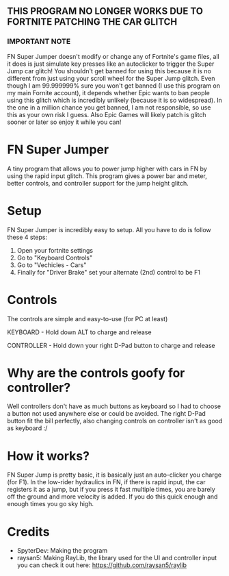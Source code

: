 ## THIS PROGRAM NO LONGER WORKS DUE TO FORTNITE PATCHING THE CAR GLITCH

### IMPORTANT NOTE
FN Super Jumper doesn't modify or change any of Fortnite's game files, all it does is just simulate key presses like an autoclicker to trigger the Super Jump car glitch! You shouldn't get banned for using this because it is no different from just using your scroll wheel for the Super Jump glitch. Even though I am 99.999999% sure you won't get banned (I use this program on my main Fornite account), it depends whether Epic wants to ban people using this glitch which is incredibly unlikely (because it is so widespread). In the one in a million chance you get banned, I am not responsible, so use this as your own risk I guess. Also Epic Games will likely patch is glitch sooner or later so enjoy it while you can!

# FN Super Jumper
A tiny program that allows you to power jump higher with cars in FN by using the rapid input glitch. This program gives a power bar and meter, better controls, and controller support for the jump height glitch.

# Setup
FN Super Jumper is incredibly easy to setup. All you have to do is follow these 4 steps:

1. Open your fortnite settings
2. Go to "Keyboard Controls"
3. Go to "Vechicles - Cars"
4. Finally for "Driver Brake" set your alternate (2nd) control to be F1

# Controls
The controls are simple and easy-to-use (for PC at least)

KEYBOARD - Hold down ALT to charge and release

CONTROLLER - Hold down your right D-Pad button to charge and release

# Why are the controls goofy for controller?
Well controllers don't have as much buttons as keyboard so I had to choose a button not used anywhere else or could be avoided. The right D-Pad button fit the bill perfectly, also changing controls on controller isn't as good as keyboard :/

# How it works?
FN Super Jump is pretty basic, it is basically just an auto-clicker you charge (for F1). In the low-rider hydraulics in FN, if there is rapid input, the car registers it as a jump, but if you press it fast multiple times, you are barely off the ground and more velocity is added. If you do this quick enough and enough times you go sky high.

# Credits

- SpyterDev: Making the program
- raysan5: Making RayLib, the library used for the UI and controller input you can check it out here: https://github.com/raysan5/raylib
